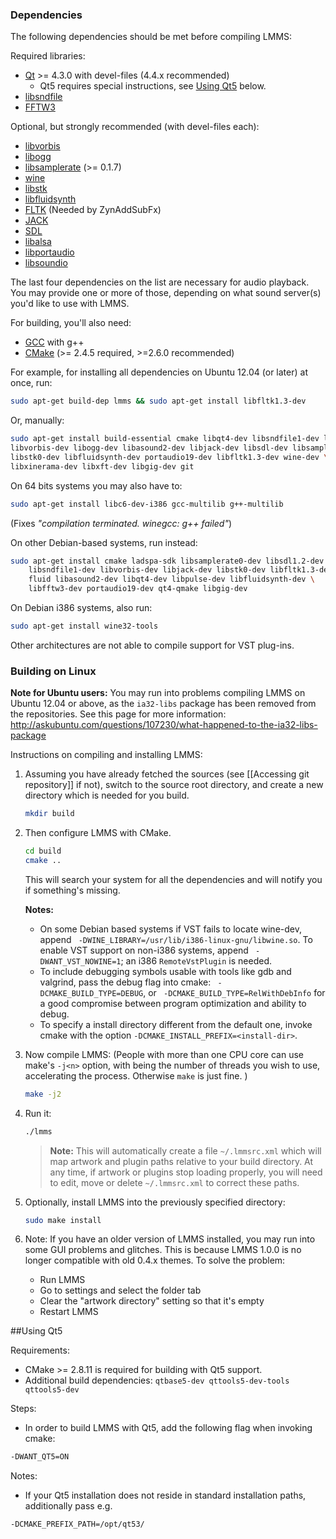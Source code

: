 ### Dependencies

The following dependencies should be met before compiling LMMS:

Required libraries:

* [Qt](http://qt-project.org/) >= 4.3.0 with devel-files (4.4.x recommended)
  * Qt5 requires special instructions, see [Using Qt5](#using-qt5) below.
* [libsndfile](http://www.mega-nerd.com/libsndfile/)
* [FFTW3](http://www.fftw.org/)

Optional, but strongly recommended (with devel-files each):
* [libvorbis](http://xiph.org/vorbis/)
* [libogg](http://xiph.org/ogg/)
* [libsamplerate](http://www.mega-nerd.com/SRC/) (>= 0.1.7)
* [wine](http://www.winehq.org/)
* [libstk](http://ccrma.stanford.edu/software/stk/)
* [libfluidsynth](http://fluidsynth.sourceforge.net/)
* [FLTK](http://www.fltk.org/) (Needed by ZynAddSubFx)
* [JACK](http://jackaudio.org/)
* [SDL](http://www.libsdl.org/)
* [libalsa](http://www.alsa-project.org/)
* [libportaudio](http://www.portaudio.com/)
* [libsoundio](http://libsound.io/)

The last four dependencies on the list are necessary for audio playback. You may provide one or more of those, depending on what sound server(s) you'd like to use with LMMS.

For building, you'll also need:
* [GCC](http://gcc.gnu.org/) with g++
* [CMake](http://www.cmake.org/) (>= 2.4.5 required, >=2.6.0 recommended)

For example, for installing all dependencies on Ubuntu 12.04 (or later) at once, run:
```sh
sudo apt-get build-dep lmms && sudo apt-get install libfltk1.3-dev
```
Or, manually:
```sh
sudo apt-get install build-essential cmake libqt4-dev libsndfile1-dev libfftw3-dev \
libvorbis-dev libogg-dev libasound2-dev libjack-dev libsdl-dev libsamplerate0-dev \
libstk0-dev libfluidsynth-dev portaudio19-dev libfltk1.3-dev wine-dev \
libxinerama-dev libxft-dev libgig-dev git
```

On 64 bits systems you may also have to:
```sh
sudo apt-get install libc6-dev-i386 gcc-multilib g++-multilib
```
 (Fixes *"compilation terminated.  winegcc: g++ failed"*)

On other Debian-based systems, run instead:
```sh
sudo apt-get install cmake ladspa-sdk libsamplerate0-dev libsdl1.2-dev \
	libsndfile1-dev libvorbis-dev libjack-dev libstk0-dev libfltk1.3-dev \
	fluid libasound2-dev libqt4-dev libpulse-dev libfluidsynth-dev \
	libfftw3-dev portaudio19-dev qt4-qmake libgig-dev
```

On Debian i386 systems, also run:
```sh
sudo apt-get install wine32-tools
```
Other architectures are not able to compile support for VST plug-ins.

### Building on Linux

**Note for Ubuntu users:** You may run into problems compiling LMMS on Ubuntu 12.04 or above, as the `ia32-libs` package has been removed from the repositories. See this page for more information: <http://askubuntu.com/questions/107230/what-happened-to-the-ia32-libs-package>

Instructions on compiling and installing LMMS:


1. Assuming you have already fetched the sources (see [[Accessing git repository]] if not), switch to the source root directory, and create a new directory which is needed for you build.

    ```sh
    mkdir build
    ```
2. Then configure LMMS with CMake.

    ```sh
    cd build
    cmake ..
    ```

   This will search your system for all the dependencies and will notify you if something's missing.

   **Notes:**
   * On some Debian based systems if VST fails to locate wine-dev, append ` -DWINE_LIBRARY=/usr/lib/i386-linux-gnu/libwine.so`. To enable VST support on non-i386 systems, append ` -DWANT_VST_NOWINE=1`; an i386 `RemoteVstPlugin` is needed.
   * To include debugging symbols usable with tools like gdb and valgrind, pass the debug flag into cmake: ` -DCMAKE_BUILD_TYPE=DEBUG`, or ` -DCMAKE_BUILD_TYPE=RelWithDebInfo` for a good compromise between program optimization and ability to debug.
   * To specify a install directory different from the default one, invoke cmake with the option `-DCMAKE_INSTALL_PREFIX=<install-dir>`.

3. Now compile LMMS: (People with more than one CPU core can use make's `-j<n>` option, with <n> being the number of threads you wish to use, accelerating the process. Otherwise `make` is just fine. )

    ```sh
    make -j2
    ```
4. Run it:
   
   ```sh
   ./lmms
   ```

   > **Note:** This will automatically create a file `~/.lmmsrc.xml` which will map artwork and plugin paths relative to your build directory.  At any time, if artwork or plugins stop loading properly, you will need to edit, move or delete `~/.lmmsrc.xml` to correct these paths.

5. Optionally, install LMMS into the previously specified directory:

    ```sh
    sudo make install
    ```
6. Note: If you have an older version of LMMS installed, you may run into some GUI problems and glitches. This is because LMMS 1.0.0 is no longer compatible with old 0.4.x themes. To solve the problem: 

    * Run LMMS
    * Go to settings and select the folder tab 
    * Clear the "artwork directory" setting so that it's empty 
    * Restart LMMS

##Using Qt5

Requirements:
  * CMake >= 2.8.11 is required for building with Qt5 support.
  * Additional build dependencies: `qtbase5-dev qttools5-dev-tools qttools5-dev`

Steps:
  * In order to build LMMS with Qt5, add the following flag when invoking cmake:

   ```bash
   -DWANT_QT5=ON
   ```

Notes:
  * If your Qt5 installation does not reside in standard installation paths, additionally pass e.g.

   ```bash
   -DCMAKE_PREFIX_PATH=/opt/qt53/
   ```